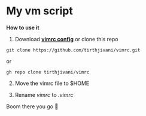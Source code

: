 # **My vm script**

**How to use it**
1. Download <a href="https://github.com/tirthjivani/vimrc/blob/main/vimrc" download><b>vimrc config</b></a> or clone this repo
```
git clone https://github.com/tirthjivani/vimrc.git
```
or
```
gh repo clone tirthjivani/vimrc
```

2. Move the vimrc file to $HOME

3. Rename *vimrc* to *.vimrc*

Boom there you go 🥳
